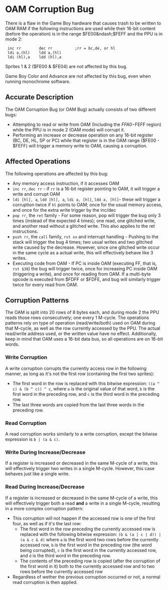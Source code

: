 # OAM Corruption Bug

There is a flaw in the Game Boy hardware that causes trash to be written
to OAM RAM if the following instructions are used while their 16-bit content
(before the operation) is in the range $FE00&ndash;$FEFF and the PPU is in mode 2:

```
 inc rr        dec rr          ;rr = bc,de, or hl
 ldi a,(hl)    ldd a,(hl)
 ldi (hl),a    ldd (hl),a
```

Sprites 1 & 2 ($FE00 & $FE04) are not affected by this bug.

Game Boy Color and Advance are not affected by this bug, even when
running monochrome software.

## Accurate Description

The OAM Corruption Bug (or OAM Bug) actually consists of two different bugs:

- Attempting to read or write from OAM (Including the $FFA0-$FEFF
  region) while the PPU is in mode 2 (OAM mode) will corrupt it.
- Performing an increase or decrease operation on any 16-bit register
  (BC, DE, HL, SP or PC) while that register is in the OAM range
  ($FE00 - $FEFF) will trigger a memory write to OAM, causing a
  corruption.

## Affected Operations

The following operations are affected by this bug:

- Any memory access instruction, if it accesses OAM
- `inc rr`, `dec rr` - if `rr` is a 16-bit register pointing to OAM,
  it will trigger a write and corrupt OAM
- `ldi [hl], a`, `ldd [hl], a`, `ldi a, [hl]`, `ldd a, [hl]`- these
  will trigger a corruption twice if `hl` points to OAM; once for the
  usual memory access, and once for the extra write trigger by the
  inc/dec
- `pop rr`, the `ret` family - For some reason, pop will trigger the
  bug only 3 times (instead of the expected 4 times); one read, one
  glitched write, and another read without a glitched write. This also
  applies to the ret instructions.
- `push rr`, the `call` family, `rst xx` and interrupt handling -
  Pushing to the stack will trigger the bug 4 times; two usual writes
  and two glitched write caused by the decrease. However, since one
  glitched write occur in the same cycle as a actual write, this will
  effectively behave like 3 writes.
- Executing code from OAM - If PC is inside OAM (executing FF,
  that is, `rst $38`) the bug will trigger twice, once for increasing PC
  inside OAM (triggering a write), and once for reading from OAM. If a
  multi-byte opcode is executed from $FDFF or $FDFE, and bug will
  similarly trigger twice for every read from OAM.

## Corruption Patterns

The OAM is split into 20 rows of 8 bytes each, and during mode 2 the PPU
reads those rows consecutively; one every 1 M-cycle. The operations
patterns rely on type of operation (read/write/both) used on OAM during
that M-cycle, as well as the row currently accessed by the PPU. The
actual read/write address used, or the written value have no effect.
Additionally, keep in mind that OAM uses a 16-bit data bus, so all
operations are on 16-bit words.

### Write Corruption

A write corruption corrupts the currently access row in the following
manner, as long as it's not the first row (containing the first two
sprites):

-   The first word in the row is replaced with this bitwise expression:
    `((a ^ c) & (b ^ c)) ^ c`, where `a` is the original value of that
    word, `b` is the first word in the preceding row, and `c` is the
    third word in the preceding row.
-   The last three words are copied from the last three words in the
    preceding row.

### Read Corruption

A read corruption works similarly to a write corruption, except the
bitwise expression is `b | (a & c)`.

### Write During Increase/Decrease

If a register is increased or decreased in the same M-cycle of a write,
this will effectively trigger two writes in a single M-cycle. However,
this case behaves just like a single write.

### Read During Increase/Decrease

If a register is increased or decreased in the same M-cycle of a write,
this will effectively trigger both a read **and** a write in a single
M-cycle, resulting in a more complex corruption pattern:

-   This corruption will not happen if the accessed row is one of the
    first four, as well as if it's the last row:
    -   The first word in the row preceding the currently accessed row
        is replaced with the following bitwise expression:
        `(b & (a | c | d)) | (a & c & d)` where `a` is the first word
        two rows before the currently accessed row, `b` is the first
        word in the preceding row (the word being corrupted), `c` is the
        first word in the currently accessed row, and `d` is the third
        word in the preceding row.
    -   The contents of the preceding row is copied (after the
        corruption of the first word in it) both to the currently
        accessed row and to two rows before the currently accessed row
-   Regardless of wether the previous corruption occurred or not, a
    normal read corruption is then applied.

